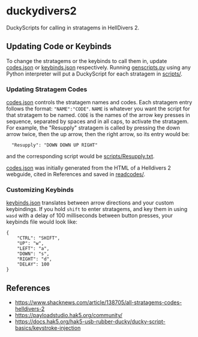 # duckydivers2
DuckyScripts for calling in stratagems in HellDivers 2.

## Updating Code or Keybinds
To change the stratagems or the keybinds to call them in, update [codes.json](codes.json) or [keybinds.json](keybinds.json) respectively. Running [genscripts.py](genscripts.py) using any Python interpreter will put a DuckyScript for each stratagem in [scripts/](scripts/). 

### Updating Stratagem Codes
[codes.json](codes.json) controls the stratagem names and codes. Each stratagem entry follows the format: `"NAME":"CODE"`. `NAME` is whatever you want the script for that stratagem to be named. `CODE` is the names of the arrow key presses in sequence, separated by spaces and in all caps, to activate the stratagem. For example, the "Resupply" stratagem is called by pressing the down arrow twice, then the up arrow, then the right arrow, so its entry would be:
```
  "Resupply": "DOWN DOWN UP RIGHT"
```
and the corresponding script would be [scripts/Resupply.txt](scripts/Resupply.txt).

[codes.json](codes.json) was initially generated from the HTML of a Helldivers 2 webguide, cited in References and saved in [readcodes/](readcodes/).

### Customizing Keybinds
[keybinds.json](keybinds.json) translates between arrow directions and your custom keybindings. If you hold `shift` to enter stratagems, and key them in using `wasd` with a delay of 100 milliseconds between button presses, your keybinds file would look like:
```
{
    "CTRL": "SHIFT",
    "UP": "w",
    "LEFT": "a",
    "DOWN": "s",
    "RIGHT": "d",
    "DELAY": 100
}
```

## References
- https://www.shacknews.com/article/138705/all-stratagems-codes-helldivers-2
- https://payloadstudio.hak5.org/community/
- https://docs.hak5.org/hak5-usb-rubber-ducky/ducky-script-basics/keystroke-injection
